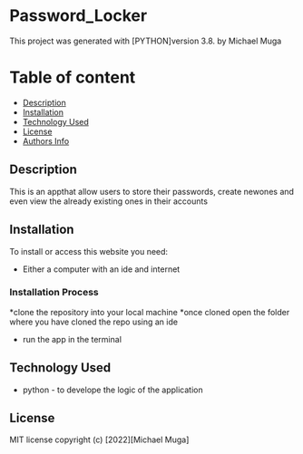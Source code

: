 # Password_Locker

This project was generated with [PYTHON]version 3.8.
by Michael Muga


# Table of content

+ [Description](#description)
+ [Installation ](#Installation)
+ [Technology Used](#technology-used)
+ [License](#License)
+ [Authors Info](#author-Info)

## Description
This is an appthat allow users to store their passwords, create newones and even view the already existing ones in their accounts
## Installation
To install or access this website you need:

* Either a computer with an ide and internet

### Installation Process

*clone the repository into your local machine
*once cloned open the folder where you have cloned the repo using an ide
* run the app in the terminal

## Technology Used
* python - to develope the logic of the application

## License
MIT license
copyright (c) [2022][Michael Muga]
